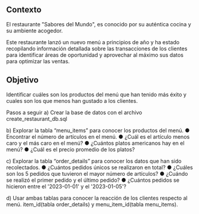 ## Contexto

El restaurante "Sabores del Mundo", es conocido por su auténtica cocina y su ambiente
acogedor.

Este restaurante lanzó un nuevo menú a principios de año y ha estado recopilando
información detallada sobre las transacciones de los clientes para identificar áreas de
oportunidad y aprovechar al máximo sus datos para optimizar las ventas.

## Objetivo

Identificar cuáles son los productos del menú que han tenido más éxito y cuales son los que
menos han gustado a los clientes.

Pasos a seguir
a) Crear la base de datos con el archivo create_restaurant_db.sql

b) Explorar la tabla “menu_items” para conocer los productos del menú.
● Encontrar el número de artículos en el menú.
● ¿Cuál es el artículo menos caro y el más caro en el menú?
● ¿Cuántos platos americanos hay en el menú?
● ¿Cuál es el precio promedio de los platos?

c) Explorar la tabla “order_details” para conocer los datos que han sido recolectados.
● ¿Cuántos pedidos únicos se realizaron en total?
● ¿Cuáles son los 5 pedidos que tuvieron el mayor número de artículos?
● ¿Cuándo se realizó el primer pedido y el último pedido?
● ¿Cuántos pedidos se hicieron entre el '2023-01-01' y el '2023-01-05'?

d) Usar ambas tablas para conocer la reacción de los clientes respecto al menú.
item_id(tabla order_details) y menu_item_id(tabla menu_items).
